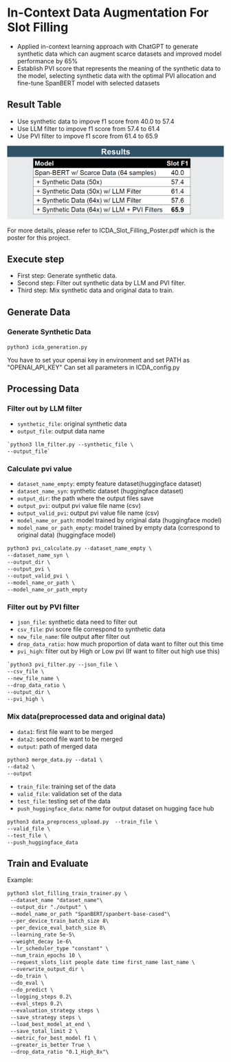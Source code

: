 # In-Context Data Augmentation For Slot Filling
* Applied in-context learning approach with ChatGPT to generate synthetic data which can augment scarce datasets and improved model performance by 65%
* Establish PVI score that represents the meaning of the synthetic data to the model, selecting synthetic data with the optimal PVI allocation and fine-tune SpanBERT model with selected datasets
## Result Table
* Use synthetic data to impove f1 score from 40.0 to 57.4  
* Use LLM filter to impove f1 score from 57.4 to 61.4  
* Use PVI filter to impove f1 score from 61.4 to 65.9  

<img src="https://github.com/AndyFanChen/ICDA-Slot-Filling/blob/main/ICDA_result_table.png">

For more details, please refer to ICDA_Slot_Filling_Poster.pdf which is the poster for this project.
## Execute step
* First step: Generate synthetic data.
* Second step: Filter out synthetic data by LLM and PVI filter.
* Third step: Mix synthetic data and original data to train.
## Generate Data
### Generate Synthetic Data
`python3 icda_generation.py`

You have to set your openai key in environment and set PATH as "OPENAI_API_KEY"
Can set all parameters in ICDA_config.py

## Processing Data
### Filter out by LLM filter
* `synthetic_file`: original synthetic data
* `output_file`: output data name
```
`python3 llm_filter.py --synthetic_file \
--output_file`
```
### Calculate pvi value
* `dataset_name_empty`: empty feature dataset(huggingface dataset)
* `dataset_name_syn`: synthetic dataset (huggingface dataset)
* `output_dir`: the path where the output files save 
* `output_pvi`: output pvi value file name (csv)
* `output_valid_pvi`: output pvi value file name (csv)
* `model_name_or_path`: model trained by original data (huggingface model)
* `model_name_or_path_empty`: model trained by empty data (correspond to original data) (huggingface model)
```
python3 pvi_calculate.py --dataset_name_empty \
--dataset_name_syn \
--output_dir \
--output_pvi \
--output_valid_pvi \
--model_name_or_path \
--model_name_or_path_empty
```
### Filter out by PVI filter
* `json_file`: synthetic data need to filter out
* `csv_file`: pvi score file correspond to synthetic data
* `new_file_name`: file output after filter out
* `drop_data_ratio`: how much proportion of data want to filter out this time
* `pvi_high`: filter out by High or Low pvi (If want to filter out high use this)

```
`python3 pvi_filter.py --json_file \
--csv_file \
--new_file_name \
--drop_data_ratio \
--output_dir \
--pvi_high \
```
### Mix data(preprocessed data and original data)
* `data1`: first file want to be merged
* `data2`: second file want to be merged
* `output`: path of merged data
```
python3 merge_data.py --data1 \
--data2 \
--output
```
* `train_file`: training set of the data
* `valid_file`: validation set of the data
* `test_file`: testing set of the data
* `push_huggingface_data`: name for output dataset on hugging face hub
```
python3 data_preprocess_upload.py  --train_file \
--valid_file \
--test_file \
--push_huggingface_data
```

## Train and Evaluate
Example:   

```
python3 slot_filling_train_trainer.py \
 --dataset_name "dataset_name"\
 --output_dir "./output" \
 --model_name_or_path "SpanBERT/spanbert-base-cased"\
 --per_device_train_batch_size 8\
 --per_device_eval_batch_size 8\
 --learning_rate 5e-5\
 --weight_decay 1e-6\
 --lr_scheduler_type "constant" \
 --num_train_epochs 10 \
 --request_slots_list people date time first_name last_name \
 --overwrite_output_dir \
 --do_train \
 --do_eval \
 --do_predict \
 --logging_steps 0.2\
 --eval_steps 0.2\
 --evaluation_strategy steps \
 --save_strategy steps \
 --load_best_model_at_end \
 --save_total_limit 2 \
 --metric_for_best_model f1 \
 --greater_is_better True \
 --drop_data_ratio "0.1_High_8x"\
```
